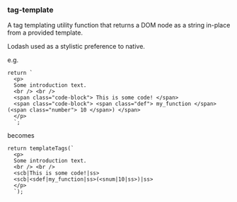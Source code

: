 ### tag-template

A tag templating utility function that returns a DOM node as a string in-place from a provided template.

Lodash used as a stylistic preference to native.

e.g.

```
return `
  <p>
  Some introduction text.
  <br /> <br />
  <span class="code-block"> This is some code! </span>
  <span class="code-block"> <span class="def"> my_function </span>(<span class="number"> 10 </span>) </span>
  </p>
  `;
```

becomes

```
return templateTags(`
  <p> 
  Some introduction text.
  <br /> <br />
  <scb|This is some code!|ss>
  <scb|<sdef|my_function|ss>(<snum|10|ss>)|ss>
  </p>
  `);
```
